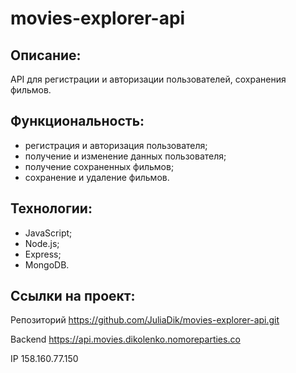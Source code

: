 # movies-explorer-api

## Описание:
API для регистрации и авторизации пользователей, сохранения фильмов.

## Функциональность:
- регистрация и авторизация пользователя;
- получение и изменение данных пользователя;
- получение сохраненных фильмов;
- сохранение и удаление фильмов.

## Технологии:
- JavaScript;
- Node.js;
- Express;
- MongoDB.

## Ссылки на проект:
Репозиторий https://github.com/JuliaDik/movies-explorer-api.git

Backend https://api.movies.dikolenko.nomoreparties.co

IP 158.160.77.150
